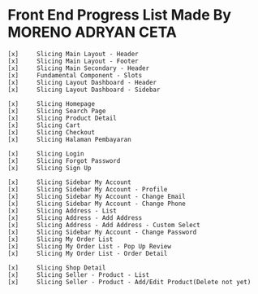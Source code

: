 # Front End Progress List Made By MORENO ADRYAN CETA

    [x]     Slicing Main Layout - Header
    [x]     Slicing Main Layout - Footer
    [x]     Slicing Main Secondary - Header
    [x]     Fundamental Component - Slots
    [x]     Slicing Layout Dashboard - Header
    [x]     Slicing Layout Dashboard - Sidebar

    [x]     Slicing Homepage
    [x]     Slicing Search Page
    [x]     Slicing Product Detail
    [x]     Slicing Cart
    [x]     Slicing Checkout
    [x]     Slicing Halaman Pembayaran

    [x]     Slicing Login
    [x]     Slicing Forgot Password
    [x]     Slicing Sign Up

    [x]     Slicing Sidebar My Account
    [x]     Slicing Sidebar My Account - Profile
    [x]     Slicing Sidebar My Account - Change Email
    [x]     Slicing Sidebar My Account - Change Phone
    [x]     Slicing Address - List
    [x]     Slicing Address - Add Address
    [x]     Slicing Address - Add Address - Custom Select
    [x]     Slicing Sidebar My Account - Change Password
    [x]     Slicing My Order List
    [x]     Slicing My Order List - Pop Up Review
    [x]     Slicing My Order List - Order Detail

    [x]     Slicing Shop Detail
    [x]     Slicing Seller - Product - List
    [x]     Slicing Seller - Product - Add/Edit Product(Delete not yet)
